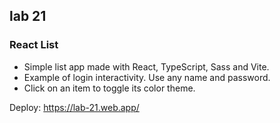 ## lab 21

### React List

- Simple list app made with React, TypeScript, Sass and Vite.
- Example of login interactivity. Use any name and password.
- Click on an item to toggle its color theme.

Deploy: https://lab-21.web.app/